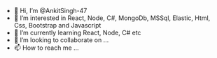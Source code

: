 - 👋 Hi, I’m @AnkitSingh-47
- 👀 I’m interested in React, Node, C#, MongoDb, MSSql, Elastic, Html, Css, Bootstrap and Javascript
- 🌱 I’m currently learning React, Node, C# etc
- 💞️ I’m looking to collaborate on ...
- 📫 How to reach me ...

<!---
AnkitSingh-47/AnkitSingh-47 is a ✨ special ✨ repository because its `README.md` (this file) appears on your GitHub profile.
You can click the Preview link to take a look at your changes.
--->
